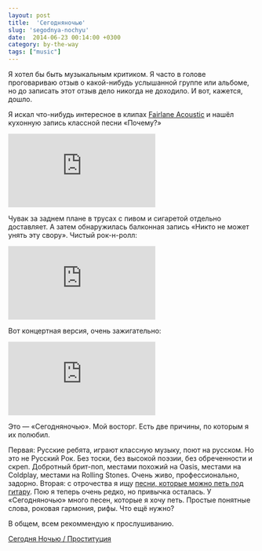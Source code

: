 ```yaml
---
layout: post
title:  'Сегодняночью'
slug: 'segodnya-nochyu'
date:  2014-06-23 00:14:00 +0300
category: by-the-way
tags: ["music"]
---
```


Я хотел бы быть музыкальным критиком. Я часто в голове проговариваю отзыв о какой-нибудь услышанной группе или альбоме, но до записать этот отзыв дело никогда не доходило. И вот, кажется, дошло.

Я искал что-нибудь интересное в клипах [Fairlane Acoustic](https://www.youtube.com/user/FairlaneTV/videos) и нашёл кухонную запись классной песни «Почему?»


<div class="embed-responsive embed-responsive-16by9">
  <iframe class="embed-responsive-item" src="https://www.youtube.com/embed/sf_LIEzsq1k" frameborder="0" allowfullscreen></iframe>
</div>

Чувак за заднем плане в трусах с пивом и сигаретой отдельно доставляет. А затем обнаружилась балконная запись «Никто не может унять эту свору». Чистый рок-н-ролл:

<div class="embed-responsive embed-responsive-16by9">
  <iframe class="embed-responsive-item" src="https://www.youtube.com/embed/2UNkLj1I09o" frameborder="0" allowfullscreen></iframe>
</div>

Вот концертная версия, очень зажигательно:

<div class="embed-responsive embed-responsive-16by9">
  <iframe class="embed-responsive-item" src="https://www.youtube.com/embed/pSpQeujL4TQ" frameborder="0" allowfullscreen></iframe>
</div>

Это — «Сегодняночью». Мой восторг. Есть две причины, по которым я их полюбил.

Первая: Русские ребята, играют классную музыку, поют на русском. Но это не Русский Рок. Без тоски, без высокой поэзии, без обреченности и скреп. Добротный брит-поп, местами похожий на Oasis, местами на Coldplay, местами на Rolling Stones. Очень живо, профессионально, задорно. Вторая: с отрочества я ищу [песни, которые можно петь под гитару](/songbook/). Пою я теперь очень редко, но привычка осталась. У «Сегодняночью» много песен, которые я хочу петь. Простые понятные слова, роковая гармония, рифы. Что ещё нужно?

В общем, всем рекоммендую к прослушиванию.

<p>
  <a href="https://dl.dropboxusercontent.com/u/567440/blogs/music/segodnyanochyu-01-prostituciya.mp3" class="jouele">
    Сегодня Ночью / Проституция
  </a>
</p>



